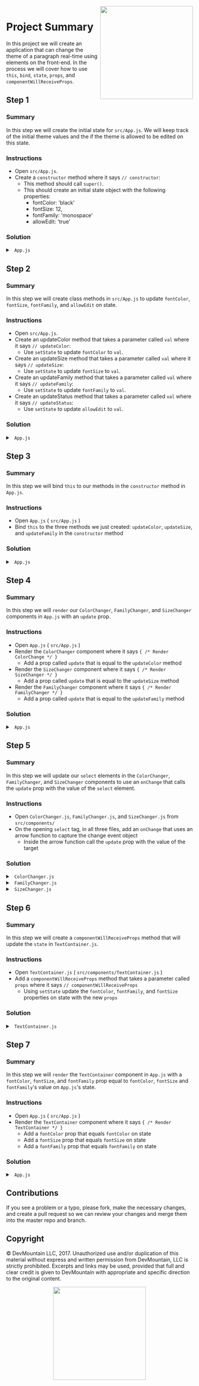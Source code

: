 <img src="https://devmounta.in/img/logowhiteblue.png" width="250" align="right">

# Project Summary

In this project we will create an application that can change the theme of a paragraph real-time using elements on the front-end. In the process we will cover how to use `this`, `bind`, `state`, `props`, and `componentWillReceiveProps`.

## Step 1

### Summary

In this step we will create the initial state for `src/App.js`. We will keep track of the initial theme values and the if the theme is allowed to be edited on this state.

### Instructions

* Open `src/App.js`.
* Create a `constructor` method where it says `// constructor`:
  * This method should call `super()`.
  * This should create an initial state object with the following properties:
    * fontColor: 'black'
    * fontSize: 12,
    * fontFamily: 'monospace'
    * allowEdit: 'true'

### Solution

<details>

<summary> <code> App.js </code> </summary>

```jsx
constructor() {
  super();
  this.state = {
    fontColor: 'black',
    fontSize: 12,
    fontFamily: 'monospace',
    allowEdit: 'true'
  };
}
```

</details>

## Step 2

### Summary

In this step we will create class methods in `src/App.js` to update `fontColor`, `fontSize`, `fontFamily`, and `allowEdit` on state. 

### Instructions

* Open `src/App.js`.
* Create an updateColor method that takes a parameter called `val` where it says `// updateColor`:
  * Use `setState` to update `fontColor` to `val`.
* Create an updateSize method that takes a parameter called `val` where it says `// updateSize`:
  * Use `setState` to update `fontSize` to `val`.
* Create an updateFamily method that takes a parameter called `val` where it says `// updateFamily`:
  * Use `setState` to update `fontFamily` to `val`.
* Create an updateStatus method that takes a parameter called `val` where it says `// updateStatus`:
  * Use `setState` to update `allowEdit` to `val`.

### Solution

<details>

<summary> <code> App.js </code> </summary>

```jsx
updateColor(val) {
  this.setState({ fontColor: val });
}

updateSize(val) {
  this.setState({ fontSize: val });
}

updateFamily(val) {
  this.setState({ fontFamily: val });
}

updateStatus(val) {
  this.setState({ allowEdit: val })
}
```

</details>

## Step 3

### Summary

In this step we will bind `this` to our methods in the `constructor` method in `App.js`.

### Instructions

* Open `App.js` ( `src/App.js` )
* Bind `this` to the three methods we just created: `updateColor`, `updateSize`, and `updateFamily` in the `constructor` method

### Solution

<details>

<summary> <code> App.js </code> </summary>

```jsx
constructor() {
  super();
  this.state = {
    fontColor: 'black',
    fontSize: 12,
    fontFamily: 'monospace'
  };

  this.updateColor = this.updateColor.bind(this);
  this.updateSize = this.updateSize.bind(this);
  this.updateFamily = this.updateFamily.bind(this);
}
```

</details>

## Step 4

### Summary

In this step we will `render` our `ColorChanger`, `FamilyChanger`, and `SizeChanger` components in `App.js` with an `update` prop.

### Instructions

* Open `App.js` ( `src/App.js` )
* Render the `ColorChanger` component where it says `{ /* Render ColorChange */ }`
  * Add a prop called `update` that is equal to the `updateColor` method
* Render the `SizeChanger` component where it says `{ /* Render SizeChanger */ }`
  * Add a prop called `update` that is equal to the `updateSize` method
* Render the `FamilyChanger` component where it says `{ /* Render FamilyChanger */ }`
  * Add a prop called `update` that is equal to the `updateFamily` method

### Solution

<details>

<summary> <code> App.js </code> </summary>

```jsx
<ColorChanger update={ this.updateColor } />
<SizeChanger update={ this.updateSize } />
<FamilyChanger update={ this.updateFamily } />
```

</details>

## Step 5

### Summary

In this step we will update our `select` elements in the `ColorChanger`, `FamilyChanger`, and `SizeChanger` components to use an `onChange` that calls the `update` prop with the value of the `select` element.

### Instructions

* Open `ColorChanger.js`, `FamilyChanger.js`, and `SizeChanger.js` from `src/components/`
* On the opening `select` tag, in all three files, add an `onChange` that uses an arrow function to capture the change event object
  * Inside the arrow function call the `update` prop with the value of the target 

### Solution

<details>

<summary> <code> ColorChanger.js </code> </summary>

```jsx
<select onChange={ (e) => { this.props.update(e.target.value) } }>
  <option value="black"> Black </option>
  <option value="blue"> Blue </option>
  <option value="green"> Green </option>
</select>
```

</details>

<details>

<summary> <code> FamilyChanger.js </code> </summary>

```jsx
<select onChange={ (e) => { this.props.update(e.target.value) } }>
  <option value="monospace"> Monospace </option>
  <option value="arial"> Arial </option>
  <option value="courier"> Courier </option>
</select>
```

</details>

<details>

<summary> <code> SizeChanger.js </code> </summary>

```jsx
<select onChange={ (e) => { this.props.update(parseInt(e.target.value, 10)) } }>
  <option value="12"> 12 </option>
  <option value="13"> 13 </option>
  <option value="14"> 14 </option>
</select>
```

</details>

## Step 6

### Summary 

In this step we will create a `componentWillReceiveProps` method that will update the `state` in `TextContainer.js`.

### Instructions

* Open `TextContainer.js` ( `src/components/TextContainer.js` )
* Add a `componentWillReceiveProps` method that takes a parameter called `props` where it says `// componentWillReceiveProps`
  * Using `setState` update the `fontColor`, `fontFamily`, and `fontSize` properties on state with the new `props`

### Solution

<details>

<summary> <code> TextContainer.js </code> </summary>

```jsx
componentWillReceiveProps(props) {
  this.setState({ fontColor: props.fontColor, fontFamily: props.fontFamily, fontSize: props.fontSize });
}
```

</details>

## Step 7 

### Summary

In this step we will `render` the `TextContainer` component in `App.js` with a `fontColor`, `fontSize`, and `fontFamily` prop equal to `fontColor`, `fontSize` and `fontFamily`'s value on `App.js`'s state.

### Instructions

* Open `App.js` ( `src/App.js` )
* Render the `TextContainer` component where it says `{ /* Render TextContainer */ }`
  * Add a `fontColor` prop that equals `fontColor` on state
  * Add a `fontSize` prop that equals `fontSize` on state
  * Add a `fontFamily` prop that equals `fontFamily` on state

### Solution

<details>

<summary> <code> App.js </code> </summary>

```jsx
<TextContainer fontColor={ this.state.fontColor } fontSize={ this.state.fontSize } fontFamily={ this.state.fontFamily } />
```

</details>

## Contributions

If you see a problem or a typo, please fork, make the necessary changes, and create a pull request so we can review your changes and merge them into the master repo and branch.

## Copyright

© DevMountain LLC, 2017. Unauthorized use and/or duplication of this material without express and written permission from DevMountain, LLC is strictly prohibited. Excerpts and links may be used, provided that full and clear credit is given to DevMountain with appropriate and specific direction to the original content.

<p align="center">
<img src="https://devmounta.in/img/logowhiteblue.png" width="250">
</p>